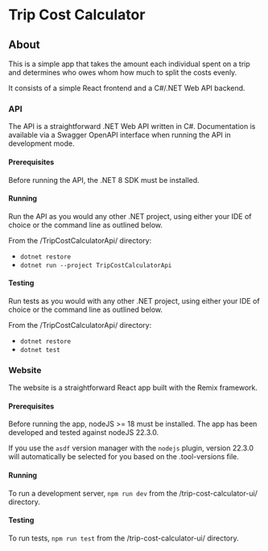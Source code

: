 # Trip Cost Calculator

## About

This is a simple app that takes the amount each individual spent on a trip and determines who owes whom how much to split the costs evenly.

It consists of a simple React frontend and a C#/.NET Web API backend.

### API

The API is a straightforward .NET Web API written in C#. Documentation is available via a Swagger OpenAPI interface when running the API in development mode.

#### Prerequisites

Before running the API, the .NET 8 SDK must be installed.

#### Running

Run the API as you would any other .NET project, using either your IDE of choice or the command line as outlined below.

From the /TripCostCalculatorApi/ directory:

- `dotnet restore`
- `dotnet run --project TripCostCalculatorApi`

#### Testing

Run tests as you would with any other .NET project, using either your IDE of choice or the command line as outlined below.

From the /TripCostCalculatorApi/ directory:

- `dotnet restore`
- `dotnet test`

### Website

The website is a straightforward React app built with the Remix framework.

#### Prerequisites

Before running the app, nodeJS >= 18 must be installed. The app has been developed and tested against nodeJS 22.3.0.

If you use the `asdf` version manager with the `nodejs` plugin, version 22.3.0 will automatically be selected for you based on the .tool-versions file.

#### Running

To run a development server, `npm run dev` from the /trip-cost-calculator-ui/ directory.

#### Testing

To run tests, `npm run test` from the /trip-cost-calculator-ui/ directory.
